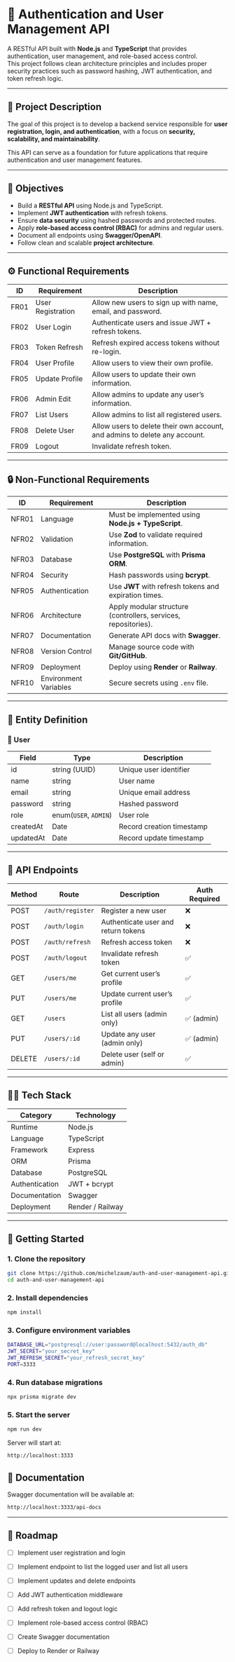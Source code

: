 # 🔑️ Authentication and User Management API

A RESTful API built with **Node.js** and **TypeScript** that provides authentication, user management, and role-based access control.  
This project follows clean architecture principles and includes proper security practices such as password hashing, JWT authentication, and token refresh logic.

---

## 📝 Project Description

The goal of this project is to develop a backend service responsible for **user registration, login, and authentication**, with a focus on **security, scalability, and maintainability**.

This API can serve as a foundation for future applications that require authentication and user management features.

---

## 🎯 Objectives

- Build a **RESTful API** using Node.js and TypeScript.  
- Implement **JWT authentication** with refresh tokens.  
- Ensure **data security** using hashed passwords and protected routes.  
- Apply **role-based access control (RBAC)** for admins and regular users.  
- Document all endpoints using **Swagger/OpenAPI**.  
- Follow clean and scalable **project architecture**.

---

## ⚙️ Functional Requirements

| ID | Requirement | Description |
|----|--------------|-------------|
| FR01 | User Registration | Allow new users to sign up with name, email, and password. |
| FR02 | User Login | Authenticate users and issue JWT + refresh tokens. |
| FR03 | Token Refresh | Refresh expired access tokens without re-login. |
| FR04 | User Profile | Allow users to view their own profile. |
| FR05 | Update Profile | Allow users to update their own information. |
| FR06 | Admin Edit | Allow admins to update any user’s information. |
| FR07 | List Users | Allow admins to list all registered users. |
| FR08 | Delete User | Allow users to delete their own account, and admins to delete any account. |
| FR09 | Logout | Invalidate refresh token. |

---

## 🔒 Non-Functional Requirements

| ID | Requirement | Description |
|----|--------------|-------------|
| NFR01 | Language | Must be implemented using **Node.js + TypeScript**. |
| NFR02 | Validation | Use **Zod** to validate required information. |
| NFR03 | Database | Use **PostgreSQL** with **Prisma ORM**. |
| NFR04 | Security | Hash passwords using **bcrypt**. |
| NFR05 | Authentication | Use **JWT** with refresh tokens and expiration times. |
| NFR06 | Architecture | Apply modular structure (controllers, services, repositories). |
| NFR07 | Documentation | Generate API docs with **Swagger**. |
| NFR08 | Version Control | Manage source code with **Git/GitHub**. |
| NFR09 | Deployment | Deploy using **Render** or **Railway**. |
| NFR10 | Environment Variables | Secure secrets using `.env` file. |

---

## 🧠 Entity Definition

### 👤 User

| Field | Type | Description |
|--------|------|-------------|
| id | string (UUID) | Unique user identifier |
| name | string | User name |
| email | string | Unique email address |
| password | string | Hashed password |
| role | enum(`USER`, `ADMIN`) | User role |
| createdAt | Date | Record creation timestamp |
| updatedAt | Date | Record update timestamp |

---

## 🎯️ API Endpoints

| Method | Route | Description | Auth Required |
|--------|--------|-------------|----------------|
| POST | `/auth/register` | Register a new user | ❌ |
| POST | `/auth/login` | Authenticate user and return tokens | ❌ |
| POST | `/auth/refresh` | Refresh access token | ❌ |
| POST | `/auth/logout` | Invalidate refresh token | ✅ |
| GET | `/users/me` | Get current user’s profile | ✅ |
| PUT | `/users/me` | Update current user’s profile | ✅ |
| GET | `/users` | List all users (admin only) | ✅ (admin) |
| PUT | `/users/:id` | Update any user (admin only) | ✅ (admin) |
| DELETE | `/users/:id` | Delete user (self or admin) | ✅ |

---

## 👨‍💻️ Tech Stack

| Category | Technology |
|-----------|-------------|
| Runtime | Node.js |
| Language | TypeScript |
| Framework | Express |
| ORM | Prisma |
| Database | PostgreSQL |
| Authentication | JWT + bcrypt |
| Documentation | Swagger |
| Deployment | Render / Railway |

---

## 🚀 Getting Started

### 1. Clone the repository
```bash
git clone https://github.com/michelzaum/auth-and-user-management-api.git
cd auth-and-user-management-api
```
### 2. Install dependencies
```bash
npm install
```
### 3. Configure environment variables
```bash
DATABASE_URL="postgresql://user:password@localhost:5432/auth_db"
JWT_SECRET="your_secret_key"
JWT_REFRESH_SECRET="your_refresh_secret_key"
PORT=3333
```
### 4. Run database migrations
```bash
npx prisma migrate dev
```
### 5. Start the server
```bash
npm run dev
```
Server will start at:
```bash
http://localhost:3333
```
## 📖 Documentation
Swagger documentation will be available at:
```bash
http://localhost:3333/api-docs
```

---

## 📌 Roadmap
- [ ] Implement user registration and login
- [ ] Implement endpoint to list the logged user and list all users
- [ ] Implement updates and delete endpoints
- [ ] Add JWT authentication middleware
- [ ] Add refresh token and logout logic
- [ ] Implement role-based access control (RBAC)
- [ ] Create Swagger documentation
- [ ] Deploy to Render or Railway





